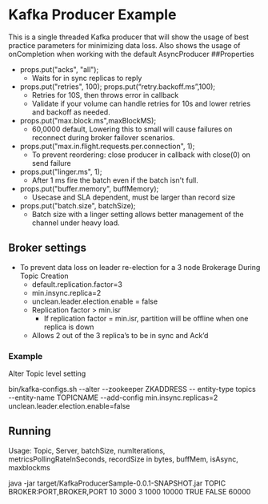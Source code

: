 # Kafka Producer Example
This is a single threaded Kafka producer that will show the usage of best practice parameters for minimizing data loss. Also shows the usage of onCompletion when working with the default AsyncProducer
##Properties
* props.put("acks", "all");
	* Waits for in sync replicas to reply
* props.put("retries", 100); props.put(“retry.backoff.ms”,100);
	* Retries for 10S, then throws error in callback
	* Validate if your volume can handle retries for 10s and lower retries and backoff as needed.
* props.put("max.block.ms",maxBlockMS);
	* 60,0000 default, Lowering this to small will cause failures on reconnect during broker failover scenarios.
* props.put("max.in.flight.requests.per.connection", 1);
	* To prevent reordering: close producer in callback with close(0) on send failure
* props.put("linger.ms", 1);
	* After 1 ms fire the batch even if the batch isn't full.
* props.put("buffer.memory", buffMemory);
	* Usecase and SLA dependent, must be larger than record size
* props.put("batch.size", batchSize);
	* Batch size with a linger setting allows better management of the channel under heavy load.




## Broker settings
* To prevent data loss on leader re-election for a 3 node Brokerage During Topic Creation
	* default.replication.factor=3
	* min.insync.replica=2
	* unclean.leader.election.enable = false
	* Replication factor > min.isr
		*  If replication factor = min.isr, partition will be offline when one replica is down
	*  Allows 2 out of the 3 replica’s to be in sync and Ack’d


### Example
Alter Topic level setting

bin/kafka-configs.sh --alter --zookeeper ZKADDRESS --
entity-type topics --entity-name TOPICNAME --add-config
min.insync.replicas=2 unclean.leader.election.enable=false

## Running
Usage: Topic, Server, batchSize, numIterations, metricsPollingRateInSeconds, recordSize in bytes, buffMem, isAsync, maxblockms

java -jar target/KafkaProducerSample-0.0.1-SNAPSHOT.jar TOPIC BROKER:PORT,BROKER,PORT 10 3000 3 1000 10000 TRUE FALSE 60000




